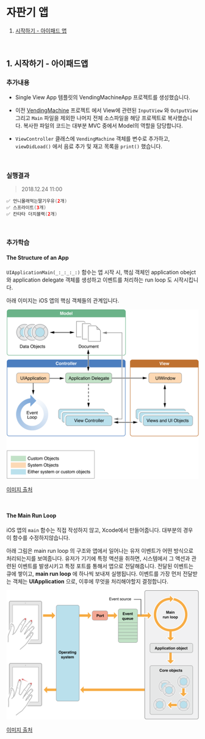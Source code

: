 # 자판기 앱

1. <a href="#1-시작하기---아이패드-앱">시작하기 - 아이패드 앱</a>

<br>

## 1. 시작하기 - 아이패드앱

### 추가내용

- Single View App 템플릿의 VendingMachineApp 프로젝트를 생성했습니다.

- 이전 <a href="https://github.com/popsmile/swift-vendingmachine/tree/popsmile">VendingMachine</a> 프로젝트 에서 View에 관련된 `InputView` 와 `OutputView`  그리고 `Main` 파일을 제외한 나머지 전체 소스파일을 해당 프로젝트로 복사했습니다. 복사한 파일의 코드는 대부분 MVC 중에서 Model의 역할을 담당합니다.
- `ViewController` 클래스에 `VendingMachine` 객체를 변수로 추가하고, `viewDidLoad()`  에서 음료 추가 및 재고 목록을 `print()` 했습니다.

<br>

### 실행결과

> 2018.12.24 11:00

```swift
✅ 언니몰래먹는딸기우유(2개)
✅ 스프라이트(3개)
✅ 칸타타 더치블랙(2개)
```

<br>

### 추가학습

#### The Structure of an App

`UIApplicationMain(_:_:_:_:)` 함수는 앱 시작 시,  핵심 객체인 application obejct 와 application delegate 객체를 생성하고 이벤트를 처리하는 run loop 도 시작시킵니다.

아래 이미지는 iOS 앱의 핵심 객체들의 관계입니다.

![core_objects_2x](./images/step1/core_objects_2x.png)

<a href="https://developer.apple.com/library/archive/documentation/iPhone/Conceptual/iPhoneOSProgrammingGuide/TheAppLifeCycle/TheAppLifeCycle.html#//apple_ref/doc/uid/TP40007072-CH2-SW1">이미지 출처</a>

<br>

#### The Main Run Loop

iOS 앱의 `main` 함수는 직접 작성하지 않고, Xcode에서 만들어줍니다. 대부분의 경우 이 함수를 수정하지않습니다.

아래 그림은 main run loop 의 구조와 앱에서 일어나는 유저 이벤트가 어떤 방식으로 처리되는지를 보여줍니다. 유저가 기기에 특정 액션을 취하면, 시스템에서 그 액션과 관련된 이벤트를 발생시키고 특정 포트를 통해서 앱으로 전달해줍니다. 전달된 이벤트는 큐에 쌓이고, **main run loop** 에 하나씩 보내져 실행됩니다. 이벤트를 가장 먼저 전달받는 객체는 **UIApplication** 으로, 이후에 무엇을 처리해야할지 결정합니다.

![event_draw_cycle_a_2x](./images/step1/event_draw_cycle_a_2x.png)

<a href="https://developer.apple.com/library/archive/documentation/iPhone/Conceptual/iPhoneOSProgrammingGuide/TheAppLifeCycle/TheAppLifeCycle.html#//apple_ref/doc/uid/TP40007072-CH2-SW1">이미지 출처</a>